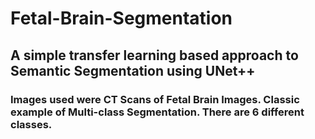 # Fetal-Brain-Segmentation

## A simple transfer learning based approach to Semantic Segmentation using UNet++

### Images used were CT Scans of Fetal Brain Images. Classic example of Multi-class Segmentation. There are 6 different classes.
